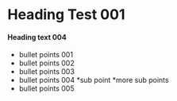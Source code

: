 # Heading Test 001

#### Heading text 004

* bullet points 001
* bullet points 002
* bullet points 003
* bullet points 004
	*sub point
	*more sub points
* bullet points 005